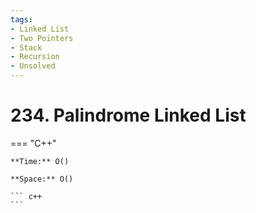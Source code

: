 ```yaml
---
tags:
- Linked List
- Two Pointers
- Stack
- Recursion
- Unsolved
---
```



# 234. Palindrome Linked List

=== "C++"

    **Time:** O()

    **Space:** O()

    ``` c++
    ```